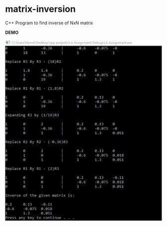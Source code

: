 # matrix-inversion
C++ Program to find inverse of NxN matrix

**DEMO**

![Demo](https://github.com/abdulhyie/matrix-inversion/blob/main/01.PNG?raw=true)
